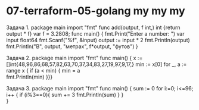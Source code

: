 # 07-terraform-05-golang my my my

Задача 1.
package main
import "fmt"
func add(output, f int,)  int {return output * f}
var f = 3.2808; 
func main() {
    fmt.Print("Enter a number: ")
    var input float64
    fmt.Scanf("%f", &input)
    output := input * 2
    fmt.Println(output)    
    fmt.Println("В", output, "метрах", f*output, "футов")
}

Задача 2.
package main 
import "fmt"
func main() {
x := []int{48,96,86,68,57,82,63,70,37,34,83,27,19,97,9,17,}
min := x[0]
for _, a := range x {
if (a < min) {
min = a  
fmt.Println(min)
}}}

Задача 3.
package main
import "fmt"
func main() {
sum := 0
for i:=0; i<=96; i++ {
if (i%3==0){
sum += 3
fmt.Println(sum)
}
}	
}


